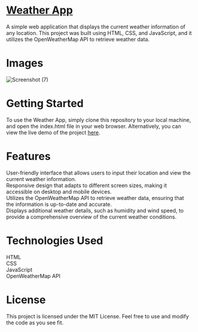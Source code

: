 # [Weather App](https://sar1n-weather.netlify.app/)
A simple web application that displays the current weather information of any location. This project was built using HTML, CSS, and JavaScript, and it utilizes the OpenWeatherMap API to retrieve weather data.

# Images
![Screenshot (7)](https://user-images.githubusercontent.com/79394229/220016254-b2740533-8663-41e8-a734-9226c9d7bb67.png)


# Getting Started
To use the Weather App, simply clone this repository to your local machine, and open the index.html file in your web browser. Alternatively, you can view the live demo of the project [here](https://sar1n-weather.netlify.app/).

# Features
User-friendly interface that allows users to input their location and view the current weather information. </br>
Responsive design that adapts to different screen sizes, making it accessible on desktop and mobile devices. </br>
Utilizes the OpenWeatherMap API to retrieve weather data, ensuring that the information is up-to-date and accurate. </br>
Displays additional weather details, such as humidity and wind speed, to provide a comprehensive overview of the current weather conditions.

# Technologies Used
HTML </br>
CSS </br>
JavaScript </br>
OpenWeatherMap API

# License
This project is licensed under the MIT License. Feel free to use and modify the code as you see fit.
